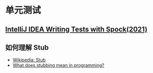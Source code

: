 # 单元测试

## [IntelliJ IDEA Writing Tests with Spock(2021)](https://www.youtube.com/watch?v=i5Qu3qYOfsM&t=168s)

## 如何理解 Stub

* [Wikipedia: Stub](https://zh.wikipedia.org/wiki/%E6%A1%A9_(%E8%AE%A1%E7%AE%97%E6%9C%BA))
* [What does stubbing mean in programming?](https://softwareengineering.stackexchange.com/a/271721)
